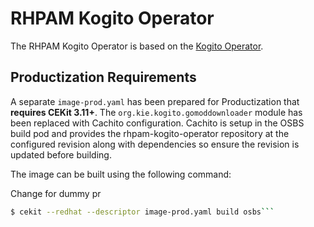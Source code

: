 # RHPAM Kogito Operator

The RHPAM Kogito Operator is based on the [Kogito Operator](https://github.com/kiegroup/kogito-operator).

## Productization Requirements
A separate `image-prod.yaml` has been prepared for Productization that **requires CEKit 3.11+**. The `org.kie.kogito.gomoddownloader` module has been replaced with Cachito configuration. Cachito is setup in the OSBS build pod and provides the rhpam-kogito-operator repository at the configured revision along with dependencies so ensure the revision is updated before building.

The image can be built using the following command:

Change for dummy pr
```bash
$ cekit --redhat --descriptor image-prod.yaml build osbs```

